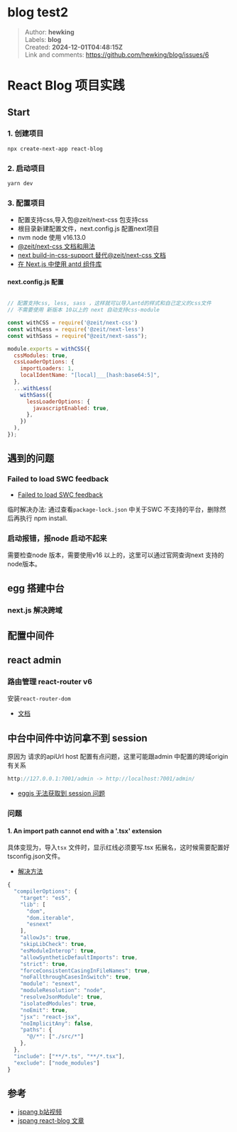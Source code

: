 # blog test2

> Author: **hewking**  
> Labels: **blog**  
> Created: **2024-12-01T04:48:15Z**  
> Link and comments: <https://github.com/hewking/blog/issues/6>  


# React Blog 项目实践

## Start

### 1. 创建项目

``` sh
npx create-next-app react-blog
```

### 2. 启动项目

``` sh
yarn dev
```

### 3. 配置项目

- 配置支持css,导入包@zeit/next-css 包支持css
- 根目录新建配置文件，next.config.js 配置next项目
- nvm node 使用 v16.13.0
- [@zeit/next-css 文档和用法](https://www.npmjs.com/package/@zeit/next-css)
- [next build-in-css-support 替代@zeit/next-css 文档](https://nextjs.org/docs/basic-features/built-in-css-support)
- [在 Next.js 中使用 antd 组件库](https://segmentfault.com/a/1190000038465613)

#### next.config.js 配置

``` js

// 配置支持css, less, sass ，这样就可以导入antd的样式和自己定义的css文件
// 不需要使用 新版本 10以上的 next 自动支持css-module

const withCSS = require('@zeit/next-css')
const withLess = require('@zeit/next-less')
const withSass = require("@zeit/next-sass");

module.exports = withCSS({
  cssModules: true,
  cssLoaderOptions: {
    importLoaders: 1,
    localIdentName: "[local]___[hash:base64:5]",
  },
  ...withLess(
    withSass({
      lessLoaderOptions: {
        javascriptEnabled: true,
      },
    })
  ),
});
```

## 遇到的问题

### Failed to load SWC feedback

 - [Failed to load SWC feedback](https://github.com/vercel/next.js/discussions/30468)

临时解决办法: 通过查看`package-lock.json` 中关于SWC 不支持的平台，删除然后再执行 npm install.

### 启动报错，报node 启动不起来

需要检查node 版本，需要使用v16 以上的，这里可以通过官网查询next 支持的node版本。

## egg 搭建中台

### next.js 解决跨域

## 配置中间件


## react admin

### 路由管理 react-router v6

安装`react-router-dom`

- [文档](https://v5.reactrouter.com/web/guides/quick-start)

## 中台中间件中访问拿不到 session

原因为 请求的apiUrl host 配置有点问题，这里可能跟admin 中配置的跨域origin有关系

``` js
http://127.0.0.1:7001/admin -> http://localhost:7001/admin/
```

- [eggjs 无法获取到 session 问题](https://juejin.cn/post/6901497515816779789)

### 问题

#### 1. An import path cannot end with a '.tsx' extension

具体变现为，导入`tsx` 文件时，显示红线必须要写.tsx 拓展名，这时候需要配置好tsconfig.json文件。

- [解决方法](https://stackoverflow.com/questions/67926317/an-import-path-cannot-end-with-a-tsx-extension)

```js
{
  "compilerOptions": {
    "target": "es5",
    "lib": [
      "dom",
      "dom.iterable",
      "esnext"
    ],
    "allowJs": true,
    "skipLibCheck": true,
    "esModuleInterop": true,
    "allowSyntheticDefaultImports": true,
    "strict": true,
    "forceConsistentCasingInFileNames": true,
    "noFallthroughCasesInSwitch": true,
    "module": "esnext",
    "moduleResolution": "node",
    "resolveJsonModule": true,
    "isolatedModules": true,
    "noEmit": true,
    "jsx": "react-jsx",
    "noImplicitAny": false,
    "paths": {
      "@/*": ["./src/*"]
    },
  },
  "include": ["**/*.ts", "**/*.tsx"],
  "exclude": ["node_modules"]
}
```


## 参考

- [jspang b站视频](https://www.bilibili.com/video/BV1CJ411377B?p=2&spm_id_from=pageDriver)
- [jspang react-blog 文章](https://jspang.com/article/52)
